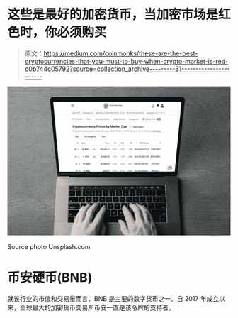 # 这些是最好的加密货币，当加密市场是红色时，你必须购买

> 原文：<https://medium.com/coinmonks/these-are-the-best-cryptocurrencies-that-you-must-to-buy-when-crypto-market-is-red-c0b744c05792?source=collection_archive---------31----------------------->

![](img/3b16b675f3d81daffb719511b175ea70.png)

Source photo Unsplash.com

# 币安硬币(BNB)

就该行业的市值和交易量而言，BNB 是主要的数字货币之一。自 2017 年成立以来，全球最大的加密货币交易所币安一直是该令牌的支持者。